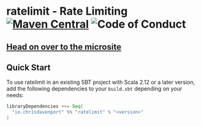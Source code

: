 # ratelimit - Rate Limiting [![Maven Central](https://maven-badges.herokuapp.com/maven-central/io.chrisdavenport/ratelimit_2.12/badge.svg)](https://maven-badges.herokuapp.com/maven-central/io.chrisdavenport/ratelimit_2.12) ![Code of Conduct](https://img.shields.io/badge/Code%20of%20Conduct-Scala-blue.svg)

## [Head on over to the microsite](https://davenverse.github.io/ratelimit)

## Quick Start

To use ratelimit in an existing SBT project with Scala 2.12 or a later version, add the following dependencies to your
`build.sbt` depending on your needs:

```scala
libraryDependencies ++= Seq(
  "io.chrisdavenport" %% "ratelimit" % "<version>"
)
```
